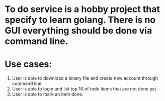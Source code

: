 # To do service is a hobby project that specify to learn golang. There is no GUI everything should be done via command line.
# Use cases:
1. User is able to download a binary file and create new account through command line.
2. User is able to login and list top 10 of todo items that are not done yet.
3. User is able to mark an item done.